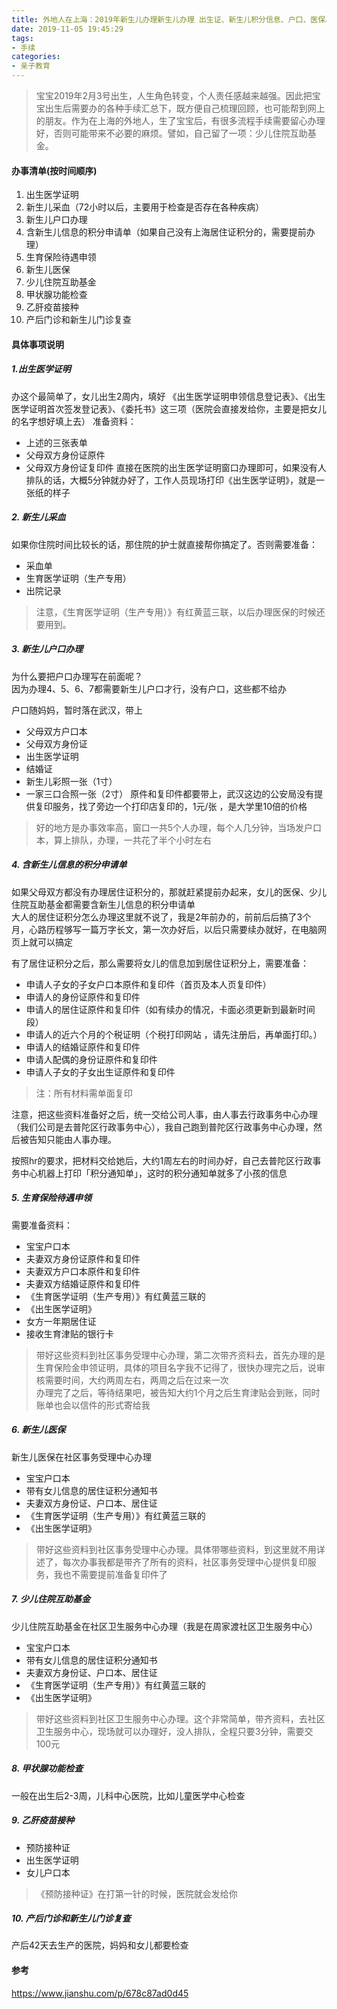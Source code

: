 ```yaml
---
title: 外地人在上海：2019年新生儿办理新生儿办理 出生证、新生儿积分信息、户口、医保、生育保险流程
date: 2019-11-05 19:45:29
tags: 
- 手续
categories:
- 亲子教育  
---
```


>宝宝2019年2月3号出生，人生角色转变，个人责任感越来越强。因此把宝宝出生后需要办的各种手续汇总下，既方便自己梳理回顾，也可能帮到网上的朋友。作为在上海的外地人，生了宝宝后，有很多流程手续需要留心办理好，否则可能带来不必要的麻烦。譬如，自己留了一项：少儿住院互助基金。  
>

#### 办事清单(按时间顺序)  
1. 出生医学证明
2. 新生儿采血（72小时以后，主要用于检查是否存在各种疾病）
3. 新生儿户口办理
4. 含新生儿信息的积分申请单（如果自己没有上海居住证积分的，需要提前办理）
5. 生育保险待遇申领
6. 新生儿医保
7. 少儿住院互助基金
8. 甲状腺功能检查
9. 乙肝疫苗接种
10. 产后门诊和新生儿门诊复查

#### 具体事项说明  
##### 1.出生医学证明 
办这个最简单了，女儿出生2周内，填好
《出生医学证明申领信息登记表》、《出生医学证明首次签发登记表》、《委托书》这三项（医院会直接发给你，主要是把女儿的名字想好填上去）
准备资料：
* 上述的三张表单
* 父母双方身份证原件
* 父母双方身份证复印件
直接在医院的出生医学证明窗口办理即可，如果没有人排队的话，大概5分钟就办好了，工作人员现场打印《出生医学证明》，就是一张纸的样子  

##### 2. 新生儿采血  
如果你住院时间比较长的话，那住院的护士就直接帮你搞定了。否则需要准备：

* 采血单
* 生育医学证明（生产专用）
* 出院记录
>注意，《生育医学证明（生产专用）》有红黄蓝三联，以后办理医保的时候还要用到。

##### 3. 新生儿户口办理  
为什么要把户口办理写在前面呢？  
因为办理4、5、6、7都需要新生儿户口才行，没有户口，这些都不给办

户口随妈妈，暂时落在武汉，带上

* 父母双方户口本
* 父母双方身份证
* 出生医学证明
* 结婚证
* 新生儿彩照一张（1寸）
* 一家三口合照一张（2寸）
原件和复印件都要带上，武汉这边的公安局没有提供复印服务，找了旁边一个打印店复印的，1元/张 ，是大学里10倍的价格

>好的地方是办事效率高，窗口一共5个人办理，每个人几分钟，当场发户口本，算上排队，办理，一共花了半个小时左右

##### 4. 含新生儿信息的积分申请单  
如果父母双方都没有办理居住证积分的，那就赶紧提前办起来，女儿的医保、少儿住院互助基金都需要含新生儿信息的积分申请单  
大人的居住证积分怎么办理这里就不说了，我是2年前办的，前前后后搞了3个月，心路历程够写一篇万字长文，第一次办好后，以后只需要续办就好，在电脑网页上就可以搞定

有了居住证积分之后，那么需要将女儿的信息加到居住证积分上，需要准备：

* 申请人子女的子女户口本原件和复印件（首页及本人页复印件）
* 申请人的身份证原件和复印件
* 申请人的居住证原件和复印件（如有续办的情况，卡面必须更新到最新时间段）
* 申请人的近六个月的个税证明（个税打印网站 ，请先注册后，再单面打印。）
* 申请人的结婚证原件和复印件
* 申请人配偶的身份证原件和复印件
* 申请人子女的子女出生证原件和复印件
>注：所有材料需单面复印

注意，把这些资料准备好之后，统一交给公司人事，由人事去行政事务中心办理（我们公司是去普陀区行政事务中心），我自己跑到普陀区行政事务中心办理，然后被告知只能由人事办理。

按照hr的要求，把材料交给她后，大约1周左右的时间办好，自己去普陀区行政事务中心机器上打印「积分通知单」，这时的积分通知单就多了小孩的信息

##### 5. 生育保险待遇申领  
需要准备资料：

* 宝宝户口本
* 夫妻双方身份证原件和复印件
* 夫妻双方户口本原件和复印件
* 夫妻双方结婚证原件和复印件
* 《生育医学证明（生产专用）》有红黄蓝三联的
* 《出生医学证明》
* 女方一年期居住证
* 接收生育津贴的银行卡
>带好这些资料到社区事务受理中心办理，第二次带齐资料去，首先办理的是生育保险金申领证明，具体的项目名字我不记得了，很快办理完之后，说审核需要时间，大约两周左右，两周之后在过来一次  
办理完了之后，等待结果吧，被告知大约1个月之后生育津贴会到账，同时账单也会以信件的形式寄给我  

##### 6. 新生儿医保  
新生儿医保在社区事务受理中心办理

* 宝宝户口本
* 带有女儿信息的居住证积分通知书
* 夫妻双方身份证、户口本、居住证
* 《生育医学证明（生产专用）》有红黄蓝三联的
* 《出生医学证明》
>带好这些资料到社区事务受理中心办理。具体带哪些资料，到这里就不用详述了，每次办事我都是带齐了所有的资料，社区事务受理中心提供复印服务，我也不需要提前准备复印件了  

##### 7. 少儿住院互助基金  
少儿住院互助基金在社区卫生服务中心办理（我是在周家渡社区卫生服务中心）

* 宝宝户口本
* 带有女儿信息的居住证积分通知书
* 夫妻双方身份证、户口本、居住证
* 《生育医学证明（生产专用）》有红黄蓝三联的
* 《出生医学证明》
>带好这些资料到社区卫生服务中心办理。这个非常简单，带齐资料，去社区卫生服务中心，现场就可以办理好，没人排队，全程只要3分钟，需要交100元

##### 8. 甲状腺功能检查
一般在出生后2-3周，儿科中心医院，比如儿童医学中心检查

##### 9. 乙肝疫苗接种
* 预防接种证
* 出生医学证明
* 女儿户口本
>《预防接种证》在打第一针的时候，医院就会发给你

##### 10. 产后门诊和新生儿门诊复查  
产后42天去生产的医院，妈妈和女儿都要检查

#### 参考  
https://www.jianshu.com/p/678c87ad0d45
